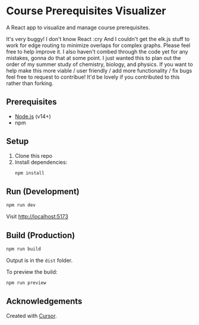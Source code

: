 # Course Prerequisites Visualizer

A React app to visualize and manage course prerequisites.

It's very buggy! I don't know React :cry And I couldn't get the elk.js stuff to work for edge routing to minimize overlaps for complex graphs. Please feel free to help improve it. I also haven't combed through the code yet for any mistakes, gonna do that at some point. I just wanted this to plan out the order of my summer study of chemistry, biology, and physics. If you want to help make this more viable / user friendly / add more functionality / fix bugs feel free to request to contribue! It'd be lovely if you contributed to this rather than forking. 

## Prerequisites
- [Node.js](https://nodejs.org/) (v14+)
- npm

## Setup
1. Clone this repo
2. Install dependencies:
   ```bash
   npm install
   ```

## Run (Development)
```bash
npm run dev
```
Visit [http://localhost:5173](http://localhost:5173)

## Build (Production)
```bash
npm run build
```
Output is in the `dist` folder.

To preview the build:
```bash
npm run preview
```

## Acknowledgements
Created with [Cursor](https://www.cursor.so/).
